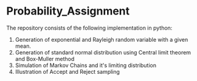 # Probability_Assignment
The repository consists of the following implementation in python:
  1. Generation of exponential and Rayleigh random variable with a given mean.
  2. Generation of standard normal distribution using Central limit theorem and Box-Muller method
  3. Simulation of Markov Chains and it's limiting distribution
  4. Illustration of Accept and Reject sampling
